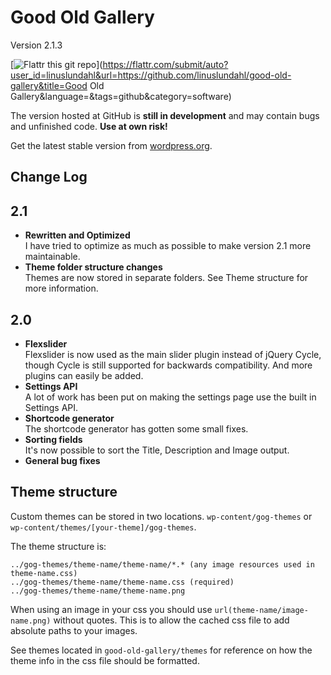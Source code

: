 # Good Old Gallery

Version 2.1.3

[![Flattr this git repo](http://api.flattr.com/button/flattr-badge-large.png)](https://flattr.com/submit/auto?user_id=linuslundahl&url=https://github.com/linuslundahl/good-old-gallery&title=Good Old Gallery&language=&tags=github&category=software)

The version hosted at GitHub is __still in development__ and may contain bugs and unfinished code. __Use at own risk!__

Get the latest stable version from [wordpress.org](http://wordpress.org/extend/plugins/good-old-gallery/).

## Change Log

2.1
--------

* __Rewritten and Optimized__  
I have tried to optimize as much as possible to make version 2.1 more maintainable.
* __Theme folder structure changes__  
Themes are now stored in separate folders. See Theme structure for more information.

2.0
---
* __Flexslider__  
Flexslider is now used as the main slider plugin instead of jQuery Cycle, though Cycle is still supported for backwards compatibility. And more plugins can easily be added.
* __Settings API__  
A lot of work has been put on making the settings page use the built in Settings API.
* __Shortcode generator__  
The shortcode generator has gotten some small fixes.
* __Sorting fields__  
It's now possible to sort the Title, Description and Image output.
* __General bug fixes__


## Theme structure

Custom themes can be stored in two locations. `wp-content/gog-themes` or `wp-content/themes/[your-theme]/gog-themes`.  

The theme structure is:

	../gog-themes/theme-name/theme-name/*.* (any image resources used in theme-name.css)
	../gog-themes/theme-name/theme-name.css (required)
	../gog-themes/theme-name/theme-name.png

When using an image in your css you should use `url(theme-name/image-name.png)` without quotes. This is to allow the cached css file to add absolute paths to your images.

See themes located in `good-old-gallery/themes` for reference on how the theme info in the css file should be formatted.
